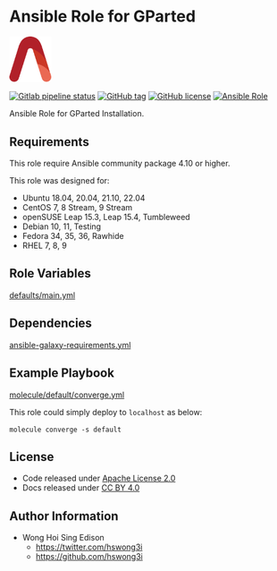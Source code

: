 # Ansible Role for GParted

<img src="/alvistack.svg" width="75" alt="AlviStack">

[![Gitlab pipeline status](https://img.shields.io/gitlab/pipeline/alvistack/ansible-role-gparted/master)](https://gitlab.com/alvistack/ansible-role-gparted/-/pipelines)
[![GitHub tag](https://img.shields.io/github/tag/alvistack/ansible-role-gparted.svg)](https://github.com/alvistack/ansible-role-gparted/tags)
[![GitHub license](https://img.shields.io/github/license/alvistack/ansible-role-gparted.svg)](https://github.com/alvistack/ansible-role-gparted/blob/master/LICENSE)
[![Ansible Role](https://img.shields.io/badge/galaxy-alvistack.gparted-blue.svg)](https://galaxy.ansible.com/alvistack/gparted)

Ansible Role for GParted Installation.

## Requirements

This role require Ansible community package 4.10 or higher.

This role was designed for:

  - Ubuntu 18.04, 20.04, 21.10, 22.04
  - CentOS 7, 8 Stream, 9 Stream
  - openSUSE Leap 15.3, Leap 15.4, Tumbleweed
  - Debian 10, 11, Testing
  - Fedora 34, 35, 36, Rawhide
  - RHEL 7, 8, 9

## Role Variables

[defaults/main.yml](defaults/main.yml)

## Dependencies

[ansible-galaxy-requirements.yml](ansible-galaxy-requirements.yml)

## Example Playbook

[molecule/default/converge.yml](molecule/default/converge.yml)

This role could simply deploy to `localhost` as below:

    molecule converge -s default

## License

  - Code released under [Apache License 2.0](LICENSE)
  - Docs released under [CC BY 4.0](http://creativecommons.org/licenses/by/4.0/)

## Author Information

  - Wong Hoi Sing Edison
      - <https://twitter.com/hswong3i>
      - <https://github.com/hswong3i>
